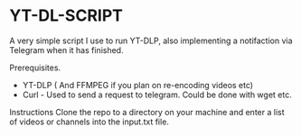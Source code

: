 # YT-DL-SCRIPT

A very simple script I use to run YT-DLP, also implementing a notifaction via Telegram when it has finished. 

Prerequisites.
- YT-DLP ( And FFMPEG if you plan on re-encoding videos etc)
- Curl - Used to send a request to telegram. Could be done with wget etc. 

Instructions
Clone the repo to a directory on your machine and enter a list of videos or channels into the input.txt file. 
